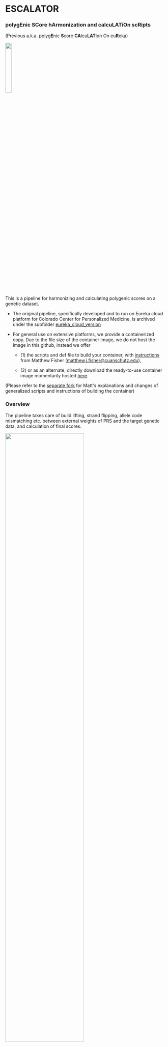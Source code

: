 # ESCALATOR
### polyg**E**nic **SC**ore h**A**rmonization and calcu**LAT**i**O**n sc**R**ipts
(Previous a.k.a. polyg**E**nic **S**core **CA**lcu**LAT**ion On eu**R**eka)

<img src="https://github.com/menglin44/ESCALATOR/assets/16557724/b5d68aa1-e18d-4a26-bd7d-751eace24011" width=20% height=20%>

This is a pipeline for harmonizing and calculating polygenic scores on a genetic dataset. 

* The original pipeline, specifically developed and to run on Eureka cloud platform for Colorado Center for Personalized Medicine, is archived under the subfolder [eureka_cloud_version](eureka_cloud_version)

* For general use on extensive platforms, we provide a containerized copy. Due to the file size of the container image, we do not host the image in this github, instead we offer

   - (1) the scripts and def file to build your container, with [instructions](https://github.com/MatthewFisher126/ESCALATOR?tab=readme-ov-file#using-the-container) from Matthew Fisher (matthew.j.fisher@cuanschutz.edu),

   - (2) or as an alternate, directly download the ready-to-use container image momentarily hosted [here](https://olucdenver-my.sharepoint.com/:u:/g/personal/meng_lin_cuanschutz_edu/EUhdyKWBfIZPnTSixfNsMLMB71Z-moUIn01oz158jNKWkw).
 
(Please refer to the [separate fork](https://github.com/MatthewFisher126/ESCALATOR) for Matt's explanations and changes of generalized scripts and instructions of building the container)


### Overview

The pipeline takes care of build lifting, strand flipping, allele code mismatching etc. between external weights of PRS and the target genetic data, and calculation of final scores. 

<img src="https://github.com/menglin44/ESCALATOR/assets/16557724/13a5464e-f111-425d-bdcb-caed6ab68ca5" width=70% height=70%>

### Usage

In light of using the containerized version, ESCALATOR can be run as 

```bash
singularity exec escalator-v1.sif masterPRS_format_v2_freeze3.sh [reformatting script designed (1, 2, 3, or F)] \
[input directory (where weight file is)] \
[weight input filename] \
[output directory] \
[trait name (e.g. trait_PGSxxx)] \
[pfile directory] \
[pfile infix name - ex: chr22_freeze3_dosages_PAIR.pgen = freeze3_dosages_PAIR] \
[whether to remove variants with ambiguous codes - T or F]
```

Detailed explanations for logistics, along with usage examples, are described in the [vignette](escalator_container/ESCALATOR_container_readme.pdf) .







### Contact
Meng Lin (meng.lin@cuanschutz.edu) or Matthew Fisher (matthew.j.fisher@cuanschutz.edu)






